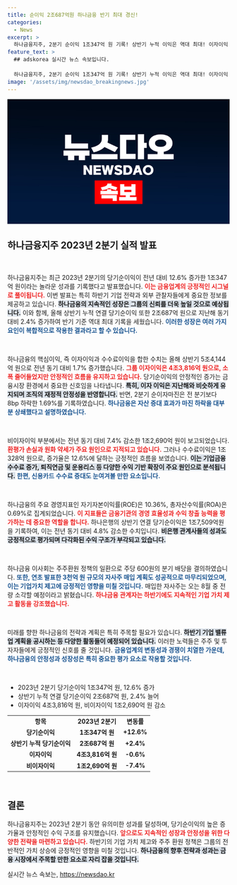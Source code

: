 ```yaml
---
title: 순이익 2조687억원 하나금융 반기 최대 경신!
categories:
  - News
excerpt: >
  하나금융지주, 2분기 순이익 1조347억 원 기록! 상반기 누적 이익은 역대 최대! 이자이익 유지에도 비이자이익 감소, 주주환원 정책에 발맞춘 자사주 매입까지, 하반기 기대감 증폭! 클릭해서 만나보세요!
feature_text: >
  ## adskorea 실시간 뉴스 속보입니다.

  하나금융지주, 2분기 순이익 1조347억 원 기록! 상반기 누적 이익은 역대 최대! 이자이익 유지에도 비이자이익 감소, 주주환원 정책에 발맞춘 자사주 매입까지, 하반기 기대감 증폭! 클릭해서 만나보세요!
image: '/assets/img/newsdao_breakingnews.jpg'
---
```


<p><img src="/assets/img/newsdao_breakingnews.jpg" alt="adskorea 속보" /></p>

<h2 data-ke-size="size26">하나금융지주 2023년 2분기 실적 발표</h2>

<p data-ke-size="size16">&nbsp;</p>

<p>하나금융지주는 최근 2023년 2분기의 당기순이익이 전년 대비 12.6% 증가한 1조347억 원이라는 놀라운 성과를 기록했다고 발표했습니다. <b><span style="color: #ee2323;">이는 금융업계의 긍정적인 시그널로 풀이됩니다.</span></b> 이번 발표는 특히 하반기 기업 전략과 외부 관찰자들에게 중요한 정보를 제공하고 있습니다. <b><span style="background-color: #21538527;">하나금융의 지속적인 성장은 그룹의 신뢰를 더욱 높일 것으로 예상됩니다.</span></b> 이와 함께, 올해 상반기 누적 연결 당기순이익 또한 2조687억 원으로 지난해 동기 대비 2.4% 증가하여 반기 기준 역대 최대 기록을 세웠습니다. <b><span style="color: #1a5490;">이러한 성장은 여러 가지 요인이 복합적으로 작용한 결과라고 할 수 있습니다.</span></b></p>

<p data-ke-size="size16">&nbsp;</p>

<p>하나금융의 핵심이익, 즉 이자이익과 수수료이익을 합한 수치는 올해 상반기 5조4,144억 원으로 전년 동기 대비 1.7% 증가했습니다. <b><span style="color: #ee2323;">그룹 이자이익은 4조3,816억 원으로, 소폭 줄어들었지만 안정적인 흐름을 유지하고 있습니다.</span></b> 당기순이익의 안정적인 증가는 금융시장 환경에서 중요한 신호임을 나타냅니다. <b><span style="background-color: #21538527;">특히, 이자 이익은 지난해와 비슷하게 유지되며 조직의 재정적 안정성을 반영합니다.</span></b> 반면, 2분기 순이자마진은 전 분기보다 8bp 하락한 1.69%를 기록하였습니다. <b><span style="color: #1a5490;">하나금융은 자산 증대 효과가 마진 하락을 대부분 상쇄했다고 설명하였습니다.</span></b></p>

<p data-ke-size="size16">&nbsp;</p>

<p>비이자이익 부분에서는 전년 동기 대비 7.4% 감소한 1조2,690억 원이 보고되었습니다. <b><span style="color: #ee2323;">환평가 손실과 원화 약세가 주요 원인으로 지적되고 있습니다.</span></b> 그러나 수수료이익은 1조328억 원으로, 증가율은 12.6%에 달하는 긍정적인 흐름을 보였습니다. <b><span style="background-color: #21538527;">이는 기업금융 수수료 증가, 퇴직연금 및 운용리스 등 다양한 수익 기반 확장이 주요 원인으로 분석됩니다.</span></b> <b><span style="color: #1a5490;">한편, 신용카드 수수료 증대도 눈여겨볼 만한 요소입니다.</span></b></p>

<p data-ke-size="size16">&nbsp;</p>

<p>하나금융의 주요 경영지표인 자기자본이익률(ROE)은 10.36%, 총자산수익률(ROA)은 0.69%로 집계되었습니다. <b><span style="color: #ee2323;">이 지표들은 금융기관의 경영 효율성과 수익 창출 능력을 평가하는 데 중요한 역할을 합니다.</span></b> 하나은행의 상반기 연결 당기순이익은 1조7,509억원을 기록하여, 이는 전년 동기 대비 4.8% 감소한 수치입니다. <b><span style="background-color: #21538527;">비은행 관계사들의 성과도 긍정적으로 평가되며 다각화된 수익 구조가 부각되고 있습니다.</span></b> </p>

<p data-ke-size="size16">&nbsp;</p>

<p>하나금융 이사회는 주주환원 정책의 일환으로 주당 600원의 분기 배당을 결의하였습니다. <b><span style="color: #1a5490;">또한, 연초 발표한 3천억 원 규모의 자사주 매입 계획도 성공적으로 마무리되었으며, 이는 기업가치 제고에 긍정적인 영향을 미칠 것입니다.</span></b> 매입한 자사주는 오는 8월 중 전량 소각할 예정이라고 밝혔습니다. <b><span style="color: #ee2323;">하나금융 관계자는 하반기에도 지속적인 기업 가치 제고 활동을 강조했습니다.</span></b></p>

<p data-ke-size="size16">&nbsp;</p>

<p>미래를 향한 하나금융의 전략과 계획은 특히 주목할 필요가 있습니다. <b><span style="background-color: #21538527;">하반기 기업 밸류업 계획을 공시하는 등 다양한 활동들이 예정되어 있습니다.</span></b> 이러한 노력들은 주주 및 투자자들에게 긍정적인 신호를 줄 것입니다. <b><span style="color: #1a5490;">금융업계의 변동성과 경쟁이 치열한 가운데, 하나금융의 안정성과 성장성은 특히 중요한 평가 요소로 작용할 것입니다.</span></b> </p>

<p data-ke-size="size16">&nbsp;</p>

<ul>
    <li>2023년 2분기 당기순이익 1조347억 원, 12.6% 증가</li>
    <li>상반기 누적 연결 당기순이익 2조687억 원, 2.4% 늘어</li>
    <li>이자이익 4조3,816억 원, 비이자이익 1조2,690억 원 감소</li>
</ul>

<table>
    <tr>
        <td style="text-align: center; height: 17px;"><b>항목</b></td>
        <td style="text-align: center; height: 17px;"><b>2023년 2분기</b></td>
        <td style="text-align: center; height: 17px;"><b>변동률</b></td>
    </tr>
    <tr>
        <td style="text-align: center; height: 17px;"><b>당기순이익</b></td>
        <td style="text-align: center; height: 17px;"><b>1조347억 원</b></td>
        <td style="text-align: center; height: 17px;"><b>+12.6%</b></td>
    </tr>
    <tr>
        <td style="text-align: center; height: 17px;"><b>상반기 누적 당기순이익</b></td>
        <td style="text-align: center; height: 17px;"><b>2조687억 원</b></td>
        <td style="text-align: center; height: 17px;"><b>+2.4%</b></td>
    </tr>
    <tr>
        <td style="text-align: center; height: 17px;"><b>이자이익</b></td>
        <td style="text-align: center; height: 17px;"><b>4조3,816억 원</b></td>
        <td style="text-align: center; height: 17px;"><b>-0.6%</b></td>
    </tr>
    <tr>
        <td style="text-align: center; height: 17px;"><b>비이자이익</b></td>
        <td style="text-align: center; height: 17px;"><b>1조2,690억 원</b></td>
        <td style="text-align: center; height: 17px;"><b>-7.4%</b></td>
    </tr>
</table>

<p data-ke-size="size16">&nbsp;</p>

<h2 data-ke-size="size26">결론</h2>

<p>하나금융지주는 2023년 2분기 동안 유의미한 성과를 달성하며, 당기순이익의 높은 증가율과 안정적인 수익 구조를 유지했습니다. <b><span style="color: #ee2323;">앞으로도 지속적인 성장과 안정성을 위한 다양한 전략을 마련하고 있습니다.</span></b> 하반기의 기업 가치 제고와 주주 환원 정책은 그룹의 전반적인 가치 상승에 긍정적인 영향을 미칠 것입니다. <b><span style="background-color: #21538527;">하나금융의 향후 전략과 성과는 금융 시장에서 주목할 만한 요소로 자리 잡을 것입니다.</span></b></p>
실시간 뉴스 속보는, <a href="https://newsdao.kr" rel="dofollow">https://newsdao.kr</a>


